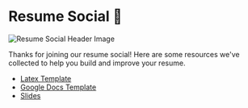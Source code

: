 # Resume Social 📝

![Resume Social Header Image](https://user-images.githubusercontent.com/33434208/140595010-e7d5abd3-e995-4abb-9319-436b27bd3cbb.png)

Thanks for joining our resume social! Here are some resources we've collected to help you build and improve your resume.
- [Latex Template](https://www.overleaf.com/read/hfstcvcpwgtn)
- [Google Docs Template](https://docs.google.com/document/d/1Jnlq6hvr91AsA02IgvIZV1IUbQdFv3zLwI4iSlMufPQ/edit?usp=sharing)
- [Slides](https://github.com/fronteradevs-utrgv/member-resources/blob/main/Resume%20Resources/Resume%20Social.pdf)
